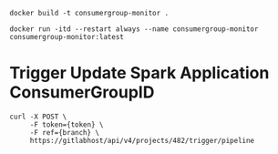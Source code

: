 

```
docker build -t consumergroup-monitor .
```

```
docker run -itd --restart always --name consumergroup-monitor consumergroup-monitor:latest
```


# Trigger Update Spark Application ConsumerGroupID

```
curl -X POST \
     -F token={token} \
     -F ref={branch} \
     https://gitlabhost/api/v4/projects/482/trigger/pipeline
```
